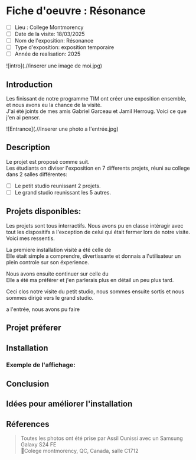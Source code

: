 # Fiche d'oeuvre : Résonance
- [ ] Lieu : College Montmorency 
- [ ] Date de la visite: 18/03/2025 
- [ ] Nom de l'exposition: Résonance 
- [ ] Type d'exposition: exposition temporaire 
- [ ] Année de realisation: 2025 

![intro](.//inserer une image de moi.jpg)

## Introduction
Les finissant de notre programme TIM ont créer une exposition ensemble, et nous avons eu la chance de la visité. <BR>
J'ai été joints de mes amis Gabriel Garceau et Jamil Herroug. 
Voici ce que j'en ai penser.

![Entrance](.//Inserer une photo a l'entrée.jpg)

## Description

Le projet est proposé comme suit. <BR>
Les étudiants on diviser l'exposition en 7 differents projets, réuni au college dans 2 salles différentes: <BR>
- [ ] Le petit studio reunissant 2 projets. <BR>
- [ ] Le grand studio reunissant les 5 autres.

## Projets disponibles:

Les projets sont tous interractifs. Nous avons pu en classe intéragir avec tout les dispositifs a l'exception de celui qui était fermer lors de notre visite. Voici mes ressentis. <BR>

La premiere installation visité a été celle de <BR>
Elle était simple a comprendre, divertissante et donnais a l'utilisateur un plein controle sur son éxperience.

Nous avons ensuite continuer sur celle du <BR>
Elle a été ma préférer et j'en parlerais plus en détail un peu plus tard.

Ceci clos notre visite du petit studio, nous sommes ensuite sortis et nous sommes dirigé vers le grand studio. 

a l'entrée, nous avons pu faire 


## Projet préferer


## Installation


### Exemple de l'affichage:





## Conclusion



## Idées pour améliorer l'installation


## Réferences
> Toutes les photos ont été prise par Assil Ounissi avec un Samsung Galaxy S24 FE <BR>
> 📍Colege montmorency, QC, Canada, salle C1712
